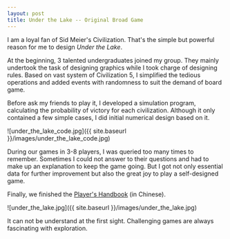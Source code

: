 ```yaml
---
layout: post
title: Under the Lake -- Original Broad Game
---
```


I am a loyal fan of Sid Meier's Civilization. That's the simple but powerful reason for me to design *Under the Lake*.

At the beginning, 3 talented undergraduates joined my group. They mainly undertook the task of designing graphics while I took charge of designing rules.
Based on vast system of Civilization 5, I simplified the tedious operations and added events with randomness to suit the demand of board game.

Before ask my friends to play it, I developed a simulation program, calculating the probability of victory for each civilization.
Although it only contained a few simple cases, I did initial numerical design based on it.

![under_the_lake_code.jpg]({{ site.baseurl }}/images/under_the_lake_code.jpg)

During our games in 3-8 players, I was queried too many times to remember. Sometimes I could not answer to their questions and had to make up an explanation to keep the game going. 
But I got not only essential data for further improvement but also the great joy to play a self-designed game.

Finally, we finished the [Player's Handbook](https://raw.githubusercontent.com/xu2333/xu2333.github.io/master/pdf/under_the_lake.pdf) (in Chinese).

![under_the_lake.jpg]({{ site.baseurl }}/images/under_the_lake.jpg)

It can not be understand at the first sight. Challenging games are always fascinating with exploration.
